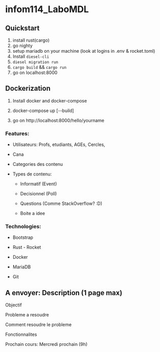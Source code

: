 # infom114_LaboMDL

## Quickstart

1. install rust(cargo)
2. go nighty
3. setup mariadb on your machine (look at logins in .env & rocket.toml)
4. Install `diesel-cli`
5. `diesel migration run`
6. `cargo build` && `cargo run`
7. go on localhost:8000

## Dockerization

1. Install docker and docker-compose

2. docker-compose up [--build]

3. go on http://localhost:8000/hello/yourname

### Features:

+ Utilisateurs: Profs, etudiants, AGEs, Cercles, 

+ Cana

+ Categories des contenu

+ Types de contenu:

  + Informatif (Event)

  + Decisionnel (Poll)

  + Questions (Comme StackOverflow? :D)
  
  + Boite a idee 
  
### Technologies:

+ Bootstrap

+ Rust - Rocket

+ Docker

+ MariaDB

+ Git


## A envoyer: Description  (1 page max)

Objectif

Probleme a resoudre 

Comment resoudre le probleme

Fonctionnalites

Prochain cours: Mercredi prochain (9h)
